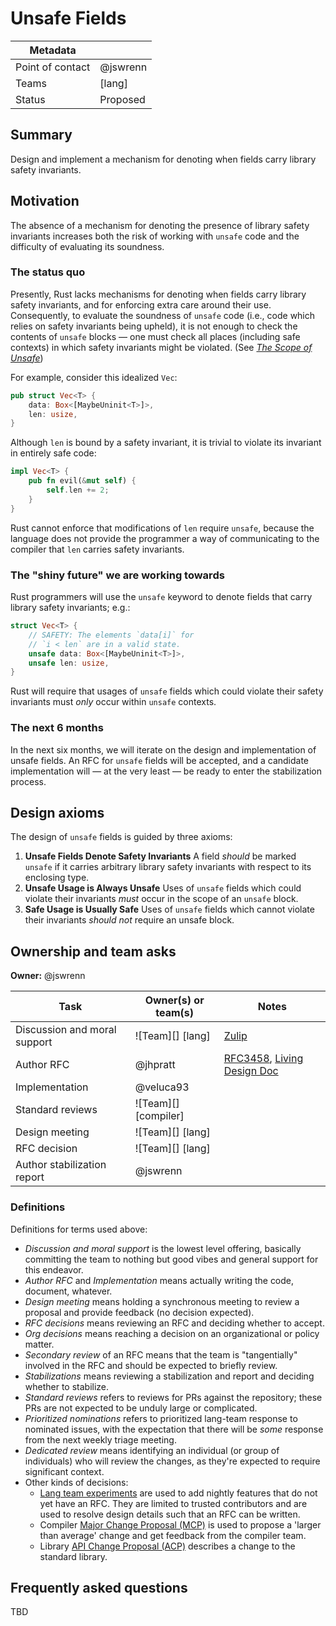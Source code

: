 # Unsafe Fields

| Metadata |          |
|----------|----------|
| Point of contact | @jswrenn |
| Teams    | [lang]   |
| Status   | Proposed |

## Summary

Design and implement a mechanism for denoting when fields carry library safety invariants.

## Motivation

The absence of a mechanism for denoting the presence of library safety invariants increases both the risk of working with `unsafe` code and the difficulty of evaluating its soundness.

### The status quo

Presently, Rust lacks mechanisms for denoting when fields carry library safety invariants, and for enforcing extra care around their use. Consequently, to evaluate the soundness of `unsafe` code (i.e., code which relies on safety invariants being upheld), it is not enough to check the contents of `unsafe` blocks — one must check all places (including safe contexts) in which safety invariants might be violated. (See [*The Scope of Unsafe*])

For example, consider this idealized `Vec`:

```rust
pub struct Vec<T> {
    data: Box<[MaybeUninit<T>]>,
    len: usize,
}
```

Although `len` is bound by a safety invariant, it is trivial to violate its invariant in entirely safe code:

```rust
impl Vec<T> {
    pub fn evil(&mut self) {
        self.len += 2;
    }
}
```

Rust cannot enforce that modifications of `len` require `unsafe`, because the language does not provide the programmer a way of communicating to the compiler that `len` carries safety invariants.

[*The Scope of Unsafe*]: https://www.ralfj.de/blog/2016/01/09/the-scope-of-unsafe.html

### The "shiny future" we are working towards

Rust programmers will use the `unsafe` keyword to denote fields that carry library safety invariants; e.g.:

```rust
struct Vec<T> {
    // SAFETY: The elements `data[i]` for
    // `i < len` are in a valid state.
    unsafe data: Box<[MaybeUninit<T>]>,
    unsafe len: usize,
}
```

Rust will require that usages of `unsafe` fields which could violate their safety invariants must *only* occur within `unsafe` contexts.

### The next 6 months

In the next six months, we will iterate on the design and implementation of unsafe fields. An RFC for `unsafe` fields will be accepted, and a candidate implementation will — at the very least — be ready to enter the stabilization process.

## Design axioms

The design of `unsafe` fields is guided by three axioms:

1. **Unsafe Fields Denote Safety Invariants**
   A field *should* be marked `unsafe` if it carries arbitrary library safety invariants with respect to its enclosing type.
2. **Unsafe Usage is Always Unsafe**
   Uses of `unsafe` fields which could violate their invariants *must* occur in the scope of an `unsafe` block.
3. **Safe Usage is Usually Safe**
   Uses of `unsafe` fields which cannot violate their invariants *should not* require an unsafe block.

## Ownership and team asks

**Owner:** @jswrenn

| Task                         | Owner(s) or team(s)  | Notes                          |
|------------------------------|----------------------|--------------------------------|
| Discussion and moral support | ![Team][] [lang]     | [Zulip]                        |
| Author RFC                   | @jhpratt             | [RFC3458], [Living Design Doc] |
| Implementation               | @veluca93            |                                |
| Standard reviews             | ![Team][] [compiler] |                                |
| Design meeting               | ![Team][] [lang]     |                                |
| RFC decision                 | ![Team][] [lang]     |                                |
| Author stabilization report  | @jswrenn             |                                |

[Zulip]: https://rust-lang.zulipchat.com/#narrow/channel/213817-t-lang/topic/unsafe.20fields.20RFC
[RFC3458]: https://github.com/rust-lang/rfcs/pull/3458
[Living Design Doc]: https://hackmd.io/SJqXa_8lJe

### Definitions

Definitions for terms used above:

* *Discussion and moral support* is the lowest level offering, basically committing the team to nothing but good vibes and general support for this endeavor.
* *Author RFC* and *Implementation* means actually writing the code, document, whatever.
* *Design meeting* means holding a synchronous meeting to review a proposal and provide feedback (no decision expected).
* *RFC decisions* means reviewing an RFC and deciding whether to accept.
* *Org decisions* means reaching a decision on an organizational or policy matter.
* *Secondary review* of an RFC means that the team is "tangentially" involved in the RFC and should be expected to briefly review.
* *Stabilizations* means reviewing a stabilization and report and deciding whether to stabilize.
* *Standard reviews* refers to reviews for PRs against the repository; these PRs are not expected to be unduly large or complicated.
* *Prioritized nominations* refers to prioritized lang-team response to nominated issues, with the expectation that there will be *some* response from the next weekly triage meeting.
* *Dedicated review* means identifying an individual (or group of individuals) who will review the changes, as they're expected to require significant context.
* Other kinds of decisions:
    * [Lang team experiments](https://lang-team.rust-lang.org/how_to/experiment.html) are used to add nightly features that do not yet have an RFC. They are limited to trusted contributors and are used to resolve design details such that an RFC can be written.
    * Compiler [Major Change Proposal (MCP)](https://forge.rust-lang.org/compiler/mcp.html) is used to propose a 'larger than average' change and get feedback from the compiler team.
    * Library [API Change Proposal (ACP)](https://std-dev-guide.rust-lang.org/development/feature-lifecycle.html) describes a change to the standard library.

## Frequently asked questions

TBD